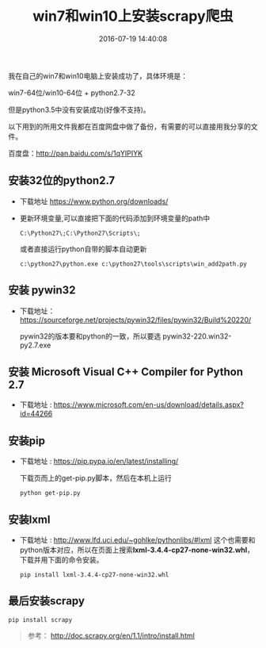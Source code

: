 ﻿---
title: win7和win10上安装scrapy爬虫
date: 2016-07-19 14:40:08
tags: [python,scrapy,win7,win10]
description: 64位win7和win10上安装scrapy爬虫的过程
---
我在自己的win7和win10电脑上安装成功了，具体环境是：

win7-64位/win10-64位 + python2.7-32

但是python3.5中没有安装成功(好像不支持)。

以下用到的所用文件我都在百度网盘中做了备份，有需要的可以直接用我分享的文件。

百度盘：<http://pan.baidu.com/s/1qYIPIYK>

## 安装32位的python2.7
* 下载地址 <https://www.python.org/downloads/>
* 更新环境变量,可以直接把下面的代码添加到环境变量的path中

  ```
  C:\Python27\;C:\Python27\Scripts\;
  ```
  或者直接运行python自带的脚本自动更新

  ```
  c:\python27\python.exe c:\python27\tools\scripts\win_add2path.py
  ```
## 安装 pywin32

  * 下载地址：<https://sourceforge.net/projects/pywin32/files/pywin32/Build%20220/>

    pywin32的版本要和python的一致，所以要选 pywin32-220.win32-py2.7.exe
	
## 安装 Microsoft Visual C++ Compiler for Python 2.7

  * 下载地址 : <https://www.microsoft.com/en-us/download/details.aspx?id=44266>

## 安装pip

  * 下载地址 : <https://pip.pypa.io/en/latest/installing/>
	   
    下载页而上的get-pip.py脚本，然后在本机上运行

	```
	python get-pip.py
	```

## 安装lxml

  * 下载地址 : http://www.lfd.uci.edu/~gohlke/pythonlibs/#lxml
  这个也需要和python版本对应，所以在页面上搜索**lxml-3.4.4-cp27-none-win32.whl**，下载并用下面的命令安装。

    ```
	pip install lxml-3.4.4-cp27-none-win32.whl
    ```

## 最后安装scrapy

  ```
  pip install scrapy

  ```




> 参考： http://doc.scrapy.org/en/1.1/intro/install.html